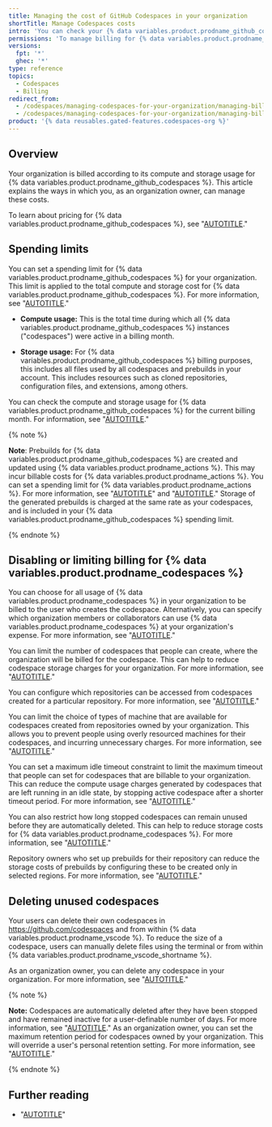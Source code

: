 ```yaml
---
title: Managing the cost of GitHub Codespaces in your organization
shortTitle: Manage Codespaces costs
intro: 'You can check your {% data variables.product.prodname_github_codespaces %} usage and set usage limits.'
permissions: 'To manage billing for {% data variables.product.prodname_github_codespaces %} for an organization, you must be an organization owner or a billing manager.'
versions:
  fpt: '*'
  ghec: '*'
type: reference
topics:
  - Codespaces
  - Billing
redirect_from:
  - /codespaces/managing-codespaces-for-your-organization/managing-billing-for-codespaces-in-your-organization
  - /codespaces/managing-codespaces-for-your-organization/managing-billing-for-github-codespaces-in-your-organization
product: '{% data reusables.gated-features.codespaces-org %}'
---
```


## Overview

Your organization is billed according to its compute and storage usage for {% data variables.product.prodname_github_codespaces %}. This article explains the ways in which you, as an organization owner, can manage these costs.

To learn about pricing for {% data variables.product.prodname_github_codespaces %}, see "[AUTOTITLE](/billing/managing-billing-for-github-codespaces/about-billing-for-github-codespaces#codespaces-pricing)."

## Spending limits

You can set a spending limit for {% data variables.product.prodname_github_codespaces %} for your organization. This limit is applied to the total compute and storage cost for {% data variables.product.prodname_github_codespaces %}. For more information, see "[AUTOTITLE](/billing/managing-billing-for-github-codespaces/managing-the-spending-limit-for-github-codespaces)."

* **Compute usage:** This is the total time during which all {% data variables.product.prodname_github_codespaces %} instances ("codespaces") were active in a billing month.

* **Storage usage:** For {% data variables.product.prodname_github_codespaces %} billing purposes, this includes all files used by all codespaces and prebuilds in your account. This includes resources such as cloned repositories, configuration files, and extensions, among others.

You can check the compute and storage usage for {% data variables.product.prodname_github_codespaces %} for the current billing month. For information, see "[AUTOTITLE](/billing/managing-billing-for-github-codespaces/viewing-your-github-codespaces-usage)."

{% note %}

**Note**: Prebuilds for {% data variables.product.prodname_github_codespaces %} are created and updated using {% data variables.product.prodname_actions %}. This may incur billable costs for {% data variables.product.prodname_actions %}. You can set a spending limit for {% data variables.product.prodname_actions %}. For more information, see "[AUTOTITLE](/billing/managing-billing-for-github-codespaces/about-billing-for-github-codespaces#about-billing-for-codespaces-prebuilds)" and "[AUTOTITLE](/billing/managing-billing-for-github-actions/managing-your-spending-limit-for-github-actions)." Storage of the generated prebuilds is charged at the same rate as your codespaces, and is included in your {% data variables.product.prodname_github_codespaces %} spending limit.

{% endnote %}

## Disabling or limiting billing for {% data variables.product.prodname_codespaces %}

You can choose for all usage of {% data variables.product.prodname_codespaces %} in your organization to be billed to the user who creates the codespace. Alternatively, you can specify which organization members or collaborators can use {% data variables.product.prodname_codespaces %} at your organization's expense. For more information, see "[AUTOTITLE](/codespaces/managing-codespaces-for-your-organization/choosing-who-owns-and-pays-for-codespaces-in-your-organization)."

You can limit the number of codespaces that people can create, where the organization will be billed for the codespace. This can help to reduce codespace storage charges for your organization. For more information, see "[AUTOTITLE](/codespaces/managing-codespaces-for-your-organization/restricting-the-number-of-organization-billed-codespaces-a-user-can-create)."

You can configure which repositories can be accessed from codespaces created for a particular repository. For more information, see "[AUTOTITLE](/codespaces/managing-your-codespaces/managing-repository-access-for-your-codespaces)."

You can limit the choice of types of machine that are available for codespaces created from repositories owned by your organization. This allows you to prevent people using overly resourced machines for their codespaces, and incurring unnecessary charges. For more information, see "[AUTOTITLE](/codespaces/managing-codespaces-for-your-organization/restricting-access-to-machine-types)."

You can set a maximum idle timeout constraint to limit the maximum timeout that people can set for codespaces that are billable to your organization. This can reduce the compute usage charges generated by codespaces that are left running in an idle state, by stopping active codespace after a shorter timeout period. For more information, see "[AUTOTITLE](/codespaces/managing-codespaces-for-your-organization/restricting-the-idle-timeout-period)."

You can also restrict how long stopped codespaces can remain unused before they are automatically deleted. This can help to reduce storage costs for {% data variables.product.prodname_codespaces %}. For more information, see "[AUTOTITLE](/codespaces/managing-codespaces-for-your-organization/restricting-the-retention-period-for-codespaces)."

Repository owners who set up prebuilds for their repository can reduce the storage costs of prebuilds by configuring these to be created only in selected regions. For more information, see "[AUTOTITLE](/codespaces/prebuilding-your-codespaces/configuring-prebuilds#configuring-prebuilds)."

## Deleting unused codespaces

Your users can delete their own codespaces in https://github.com/codespaces and from within {% data variables.product.prodname_vscode %}. To reduce the size of a codespace, users can manually delete files using the terminal or from within {% data variables.product.prodname_vscode_shortname %}.

As an organization owner, you can delete any codespace in your organization. For more information, see "[AUTOTITLE](/codespaces/developing-in-a-codespace/deleting-a-codespace#deleting-codespaces-in-your-organization)."

{% note %}

**Note:** Codespaces are automatically deleted after they have been stopped and have remained inactive for a user-definable number of days. For more information, see "[AUTOTITLE](/codespaces/setting-your-user-preferences/configuring-automatic-deletion-of-your-codespaces)." As an organization owner, you can set the maximum retention period for codespaces owned by your organization. This will override a user's personal retention setting. For more information, see "[AUTOTITLE](/codespaces/managing-codespaces-for-your-organization/restricting-the-retention-period-for-codespaces)."

{% endnote %}

## Further reading

* "[AUTOTITLE](/codespaces/managing-codespaces-for-your-organization/listing-the-codespaces-in-your-organization)"
